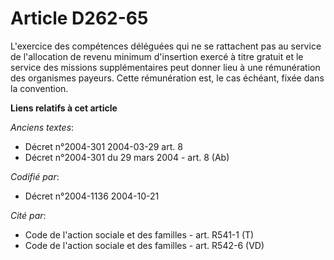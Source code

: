 # Article D262-65

L'exercice des compétences déléguées qui ne se rattachent pas au service de l'allocation de revenu minimum d'insertion exercé
à titre gratuit et le service des missions supplémentaires peut donner lieu à une rémunération des organismes payeurs. Cette
rémunération est, le cas échéant, fixée dans la convention.

**Liens relatifs à cet article**

_Anciens textes_:

  - Décret n°2004-301 2004-03-29 art. 8
  - Décret n°2004-301 du 29 mars 2004 - art. 8 (Ab)

_Codifié par_:

  - Décret n°2004-1136 2004-10-21

_Cité par_:

  - Code de l'action sociale et des familles - art. R541-1 (T)
  - Code de l'action sociale et des familles - art. R542-6 (VD)
